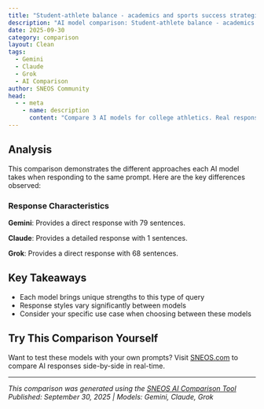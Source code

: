 ```yaml
---
title: "Student-athlete balance - academics and sports success strategies"
description: "AI model comparison: Student-athlete balance - academics and sports success strategies..."
date: 2025-09-30
category: comparison
layout: Clean
tags:
  - Gemini
  - Claude
  - Grok
  - AI Comparison
author: SNEOS Community
head:
  - - meta
    - name: description
      content: "Compare 3 AI models for college athletics. Real responses from Gemini, Claude, Grok with detailed analysis."
---
```


<ChatComparison
  title="Student-athlete balance - academics and sports success strategies"
  prompt="Student-athlete balance - academics and sports success strategies"
  :responses='{
    "Gemini": "## The Student-Athlete Balancing Act: Academics and Sports Success Strategies\n\nBeing a student-athlete is a demanding endeavor, requiring careful time management, discipline, and strategic planning to excel in both academics and sports. Here\u0027s a breakdown of strategies for achieving that balance:\n\n**I. Prioritization and Time Management:**\n\n*   **Understand Your Commitments:**  List out all your commitments \u2013 classes, practices, games, study sessions, team meetings, travel time, social obligations, etc.  Quantify the time each takes.\n*   **Create a Realistic Schedule:**  Use a planner (physical or digital) to schedule everything. Be specific and block out time for each activity, including sleep and downtime. Color-coding can be helpful.\n*   **Prioritize Tasks:** Use the Eisenhower Matrix (Urgent/Important) or a similar method to prioritize tasks. Focus on what\u0027s truly important and urgent first. Don\u0027t procrastinate on important assignments.\n*   **Time Batching:** Group similar tasks together to improve efficiency.  For example, do all your readings for one subject in one block of time.\n*   **Utilize \u0022Dead Time\u0022:**  Use travel time, waiting time, or any small pockets of time to review notes, read assignments, or complete quick tasks.\n*   **Learn to Say \u0022No\u0022:**  It\u0027s okay to decline social events or extra commitments if they interfere with your academic or athletic goals.  Protect your time.\n*   **Regular Schedule Review:** Review and adjust your schedule weekly or bi-weekly. Things change, so stay flexible and adapt your plan accordingly.\n\n**II. Academic Strategies:**\n\n*   **Choose Classes Wisely:** Select courses that align with your interests and strengths.  Consider the workload and schedule demands of each class.\n*   **Communicate with Professors:**  Let your professors know you\u0027re a student-athlete and inform them about your game schedule, especially if it conflicts with class. Request accommodations if necessary and possible.\n*   **Attend All Classes:** Even if you\u0027re tired from practice, attending classes is crucial for staying on top of the material. Active participation enhances learning.\n*   **Take Good Notes:** Develop effective note-taking strategies (e.g., Cornell method, mind mapping). Review your notes soon after class to reinforce learning.\n*   **Study Regularly:** Don\u0027t cram for exams.  Break down large assignments into smaller, manageable chunks and study consistently throughout the week.\n*   **Seek Help When Needed:** Utilize tutoring services, study groups, or professor office hours if you\u0027re struggling with a subject. Don\u0027t be afraid to ask for help.\n*   **Utilize Academic Resources:**  Take advantage of resources like the library, writing center, and online learning platforms.\n*   **Plan Ahead for Travel:** If your sport involves travel, communicate with your professors well in advance and make arrangements for missed classes and assignments. Prepare work ahead of time to minimize stress.\n*   **Consider Online Courses:**  If possible, take online courses to offer flexibility and manage scheduling conflicts with training and competition.\n\n**III. Athletic Strategies:**\n\n*   **Communicate with Coaches:**  Openly communicate with your coach about your academic workload and any potential conflicts. They can help you balance your commitments.\n*   **Practice Smart:**  Focus on quality over quantity during practices.  Pay attention, ask questions, and work efficiently to maximize your time on the field or court.\n*   **Prioritize Recovery:**  Adequate sleep, nutrition, and rest are essential for both athletic performance and academic success. Prioritize these aspects of your well-being.\n*   **Effective Warm-up and Cool-down:**  Proper warm-ups prevent injuries, and cool-downs aid recovery, leading to more consistent training.\n*   **Strength and Conditioning:**  Follow a well-designed strength and conditioning program to improve performance and prevent injuries.\n*   **Mental Toughness:**  Develop mental strategies to cope with pressure, setbacks, and demanding schedules.  Visualization, positive self-talk, and mindfulness can be helpful.\n*   **Nutrition Plan:** Fuel your body with a balanced diet that supports your training demands.  Work with a nutritionist if needed.\n*   **Listen to Your Body:** Don\u0027t push yourself too hard.  Recognize signs of overtraining or injury and take appropriate rest and recovery.\n*   **Teamwork and Support:** Lean on your teammates and coaches for support. They understand the challenges you face.\n\n**IV. Overall Well-being:**\n\n*   **Prioritize Sleep:** Aim for 7-9 hours of sleep per night. Sleep deprivation can impair both academic and athletic performance.\n*   **Eat a Healthy Diet:** Nourish your body with nutritious foods to fuel your brain and muscles.\n*   **Stay Hydrated:** Drink plenty of water throughout the day.\n*   **Manage Stress:**  Find healthy ways to manage stress, such as exercise, meditation, spending time with loved ones, or pursuing hobbies.\n*   **Seek Support:**  Talk to a counselor, therapist, or trusted friend if you\u0027re feeling overwhelmed or struggling to cope.\n*   **Maintain a Social Life:**  Don\u0027t isolate yourself.  Make time for social activities and build strong relationships.\n*   **Celebrate Successes:** Acknowledge and celebrate your achievements, both big and small.\n*   **Remember Your \u0022Why\u0022:** Keep your goals in mind and remind yourself why you\u0027re pursuing both academics and athletics.\n\n**V. Seeking Institutional Support:**\n\n*   **Academic Advisors:**  Meet with your academic advisor regularly to discuss your academic progress and plan your course schedule.\n*   **Athletic Academic Support:**  Many colleges and universities offer specific academic support services for student-athletes, such as tutoring, study skills workshops, and academic mentoring.\n*   **Student-Athlete Affairs:**  Connect with the student-athlete affairs office for resources, support, and guidance.\n*   **Mental Health Services:**  Access mental health services offered by the university or athletic department.\n\n**Key Takeaways:**\n\n*   **Planning and Organization are Key:**  Effective time management and organization are essential for balancing academics and athletics.\n*   **Communication is Crucial:**  Open communication with professors, coaches, and advisors is vital for success.\n*   **Prioritize Well-being:**  Taking care of your physical and mental health is crucial for both academic and athletic performance.\n*   **Seek Support:** Don\u0027t be afraid to ask for help when you need it.\n*   **Be Flexible and Adaptable:**  Life as a student-athlete is unpredictable. Be prepared to adjust your plans as needed.\n*   **Focus on Your Goals:**  Keep your academic and athletic goals in mind and stay motivated.\n\nBy implementing these strategies, student-athletes can successfully navigate the challenges of balancing academics and sports and achieve their full potential in both areas. Remember that it\u0027s a marathon, not a sprint, and consistency is key. Good luck!\n",
    "Claude": "# Student-Athlete Balance: Mastering Academics and Sports\n\n## Time Management Fundamentals\n\n**Priority Matrix System**\n- Use urgent/important quadrants to categorize tasks\n- Schedule academics during peak mental energy hours\n- Block dedicated time for both training and study\n- Build in buffer time for unexpected demands\n\n**Weekly Planning Strategy**\n- Map out practice/game schedules first\n- Identify optimal study windows\n- Plan assignments around competition schedules\n- Set weekly academic and athletic goals\n\n## Academic Success Strategies\n\n**Classroom Efficiency**\n- Sit front and center to maximize focus\n- Record lectures when possible for review during travel\n- Form study groups with other student-athletes\n- Communicate proactively with professors about schedule conflicts\n\n**Study Techniques**\n- Use active recall and spaced repetition\n- Study in 25-50 minute focused blocks\n- Leverage travel time for reading/review\n- Create mobile study materials for flexibility\n\n## Athletic Performance Optimization\n\n**Training Smart**\n- Focus on quality over quantity in practice\n- Prioritize recovery and sleep (7-9 hours nightly)\n- Maintain consistent nutrition timing\n- Use periodization to peak for key competitions\n\n**Mental Game**\n- Develop pre-competition routines\n- Practice visualization techniques\n- Set process goals, not just outcome goals\n- Build resilience through controlled challenges\n\n## Integration Strategies\n\n**Synergy Opportunities**\n- Apply goal-setting skills across both domains\n- Use athletic discipline for academic consistency\n- Leverage team accountability for study habits\n- Transfer competitive mindset to academic challenges\n\n**Support System Development**\n- Build relationships with academic advisors\n- Connect with successful alumni student-athletes\n- Utilize tutoring and academic support services\n- Maintain open communication with coaches about academic needs\n\n**Stress Management**\n- Practice mindfulness and breathing techniques\n- Maintain social connections outside sports\n- Schedule regular downtime\n- Seek help early when feeling overwhelmed\n\nThe key is viewing academics and athletics as complementary rather than competing priorities, using skills from each area to enhance performance in the other.",
    "Grok": "Balancing academics and sports as a student-athlete is a challenging yet rewarding endeavor. Success in both areas requires discipline, time management, and a strong support system. Below are strategies to help student-athletes thrive in their academic and athletic pursuits:\n\n---\n\n### 1. Prioritize Time Management\n- **Create a Schedule:** Use a planner, app, or calendar to map out your week, including classes, study time, practices, games, and personal time. Stick to this schedule as much as possible.\n- **Set Daily and Weekly Goals:** Break down academic assignments and athletic training into manageable tasks. For example, dedicate specific hours for homework after practice or set a goal to review game footage on weekends.\n- **Avoid Procrastination:** Tackle assignments early to avoid last-minute stress, especially during competition seasons when time is limited.\n- **Utilize Downtime:** Use travel time for away games or short breaks between classes to study, read, or catch up on notes.\n\n**Tool Tip:** Apps like Google Calendar, Todoist, or Notion can help organize tasks and send reminders.\n\n---\n\n### 2. Communicate with Coaches and Professors\n- **Inform Your Professors:** Let your instructors know about your athletic commitments early in the semester. Share your game or travel schedule and discuss how you\u2019ll manage missed classes or assignments.\n- **Work with Coaches:** Keep your coaches updated on academic demands, especially during finals or major projects. Most coaches value academic success and will support reasonable accommodations.\n- **Seek Flexibility:** Ask for extensions or alternative deadlines when necessary, but always demonstrate responsibility by planning ahead.\n\n**Pro Tip:** Build strong relationships with both coaches and professors\u2014they can become advocates for you and help during challenging times.\n\n---\n\n### 3. Develop Strong Study Habits\n- **Study Smarter, Not Harder:** Focus on active learning techniques like summarizing, teaching concepts to others, or using flashcards. Avoid cramming by reviewing material regularly.\n- **Designate Study Spaces:** Create a distraction-free zone for studying, whether it\u2019s the library, a quiet corner at home, or even a study room at your athletic facility.\n- **Use Academic Resources:** Take advantage of tutoring services, study groups, or academic advisors often provided by schools for student-athletes.\n- **Stay Ahead During Off-Season:** Use lighter athletic periods to get ahead on coursework or build a buffer for busier times.\n\n**Stat Insight:** Studies show student-athletes who engage in structured study sessions perform better academically than those who wing it.\n\n---\n\n### 4. Maintain Physical and Mental Health\n- **Prioritize Sleep:** Aim for 7-9 hours of sleep per night to ensure recovery from physical exertion and maintain focus for academics. Lack of sleep can hurt both grades and performance.\n- **Eat Well:** Fuel your body with a balanced diet to sustain energy for practices and study sessions. Avoid skipping meals, even on busy days\u2014plan quick, healthy snacks.\n- **Manage Stress:** Practice mindfulness, meditation, or breathing exercises to handle the pressure of balancing academics and sports. Seek counseling if stress becomes overwhelming.\n- **Avoid Overtraining:** Work with coaches to ensure you\u2019re not pushing your body beyond its limits, as injuries can derail both sports and academics.\n\n**Health Tip:** Many schools offer nutritionists or mental health resources specifically for student-athletes\u2014don\u2019t hesitate to use them.\n\n---\n\n### 5. Build a Support System\n- **Lean on Teammates:** Your teammates often face similar challenges. Study together, share notes, or hold each other accountable for academic and athletic goals.\n- **Involve Family and Friends:** Keep loved ones in the loop about your schedule and stresses. They can offer emotional support or help with small tasks to free up time.\n- **Engage with Mentors:** Connect with older student-athletes, advisors, or alumni who can provide guidance on balancing both worlds.\n\n**Connection Tip:** Join student-athlete organizations or clubs at your school to network and share experiences with peers.\n\n---\n\n### 6. Set Realistic Expectations\n- **Balance, Don\u2019t Overcommit:** Recognize that you can\u2019t do everything at 100% all the time. Some weeks, academics may take priority; other weeks, sports might dominate.\n- **Focus on Quality Over Quantity:** Instead of taking on too many classes or extracurriculars, aim for a manageable course load that allows you to excel.\n- **Accept Imperfection:** Not every game or exam will be perfect. Learn from setbacks and focus on consistent effort rather than perfection.\n\n**Mindset Shift:** View academics and sports as complementary\u2014discipline in one often builds skills for the other.\n\n---\n\n### 7. Leverage Athletic Discipline for Academics\n- **Apply Sports Mindset:** Use the same dedication, goal-setting, and resilience you bring to sports in your studies. Treat exams like games\u2014prepare, perform, and reflect.\n- **Celebrate Small Wins:** Just as you celebrate a good practice or game, reward yourself for completing assignments or acing a test to stay motivated.\n- **Stay Accountable:** Track your progress in both areas. If you\u2019re slipping academically, adjust your routine just as you would for a slump in athletic performance.\n\n**Motivation Tip:** Remind yourself of your long-term goals\u2014whether it\u2019s a degree, a pro career, or both\u2014to stay driven.\n\n---\n\n### 8. Plan for the Future\n- **Keep Grades Up for Eligibility:** Maintain the required GPA for your sport (e.g., NCAA or school standards). Falling behind academically can jeopardize your ability to compete.\n- **Think Beyond Sports:** Build a strong academic foundation in case injuries or other factors end your athletic career early. Choose a major that aligns with your interests and career goals.\n- **Develop Transferable Skills:** Time management, teamwork, and resilience from sports are valuable in any profession. Highlight these on resumes or during interviews.\n\n**Career Insight:** Only a small percentage of student-athletes go pro\u2014having a solid education ensures a backup plan.\n\n---\n\n### Final Thought\nBalancing academics and sports is a skill that takes practice, just like mastering a layup or a serve. By staying organized, seeking support, and maintaining a healthy lifestyle, student-athletes can achieve success in both arenas. Remember, the habits you build now will serve you long after graduation or your final game. Keep pushing, and don\u2019t be afraid to ask for help when needed!"
  }'
  published-date="12:22"
/>

## Analysis

This comparison demonstrates the different approaches each AI model takes when responding to the same prompt. Here are the key differences observed:

### Response Characteristics

**Gemini**: Provides a direct response with 79 sentences. 

**Claude**: Provides a detailed response with 1 sentences. 

**Grok**: Provides a direct response with 68 sentences. 

## Key Takeaways

- Each model brings unique strengths to this type of query
- Response styles vary significantly between models
- Consider your specific use case when choosing between these models

## Try This Comparison Yourself

Want to test these models with your own prompts? Visit [SNEOS.com](https://sneos.com) to compare AI responses side-by-side in real-time.

---

*This comparison was generated using the [SNEOS AI Comparison Tool](https://sneos.com)*
*Published: September 30, 2025 | Models: Gemini, Claude, Grok*

